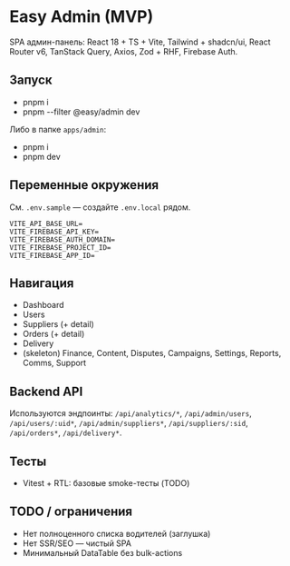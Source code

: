 # Easy Admin (MVP)

SPA админ-панель: React 18 + TS + Vite, Tailwind + shadcn/ui, React Router v6, TanStack Query, Axios, Zod + RHF, Firebase Auth. 

## Запуск

- pnpm i
- pnpm --filter @easy/admin dev

Либо в папке `apps/admin`:

- pnpm i
- pnpm dev

## Переменные окружения

См. `.env.sample` — создайте `.env.local` рядом.

```
VITE_API_BASE_URL=
VITE_FIREBASE_API_KEY=
VITE_FIREBASE_AUTH_DOMAIN=
VITE_FIREBASE_PROJECT_ID=
VITE_FIREBASE_APP_ID=
```

## Навигация

- Dashboard
- Users
- Suppliers (+ detail)
- Orders (+ detail)
- Delivery
- (skeleton) Finance, Content, Disputes, Campaigns, Settings, Reports, Comms, Support

## Backend API

Используются эндпоинты: `/api/analytics/*`, `/api/admin/users`, `/api/users/:uid*`, `/api/admin/suppliers*`, `/api/suppliers/:sid`, `/api/orders*`, `/api/delivery*`.

## Тесты

- Vitest + RTL: базовые smoke-тесты (TODO)

## TODO / ограничения

- Нет полноценного списка водителей (заглушка)
- Нет SSR/SEO — чистый SPA
- Минимальный DataTable без bulk-actions

